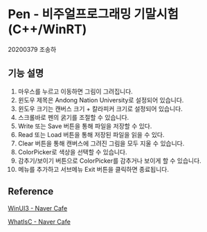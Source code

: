 # Pen - 비주얼프로그래밍 기말시험 (C++/WinRT)
20200379 조송하
## 기능 설명
1. 마우스를 누르고 이동하면 그림이 그려집니다.
2. 윈도우 제목은 Andong Nation University로 설정되어 있습니다.
3. 윈도우 크기는 캔버스 크기 + 칼라피커 크기로 설정되어 있습니다.
4. 스크롤바로 펜의 굵기를 조절할 수 있습니다.
5. Write 또는 Save 버튼을 통해 파일을 저장할 수 있다.
6. Read 또는 Load 버튼을 통해 저장된 파일을 읽을 수 있다.
7. Clear 버튼을 통해 캔버스에 그려진 그림을 모두 지울 수 있습니다.
8. ColorPicker로 색상을 선택할 수 있습니다.
9. 감추기/보이기 버튼으로 ColorPicker를 감추거나 보이게 할 수 있습니다.
10. 메뉴를 추가하고 서브메뉴 Exit 버튼을 클릭하면 종료됩니다.




## Reference
[WinUI3 - Naver Cafe](https://cafe.naver.com/winui3?iframe_url=/MyCafeIntro.nhn%3Fclubid=30727743)

[WhatIsC - Naver Cafe](https://cafe.naver.com/whatisc?iframe_url=/ca-fe/cafes/13481856/members/5NM4eMPT3TsnBkyASCuDpw)
